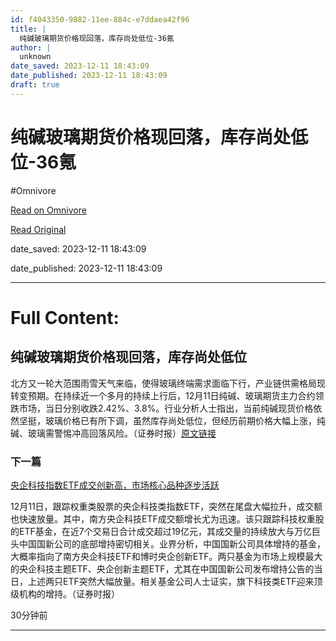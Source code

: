 ```yaml
---
id: f4043350-9882-11ee-884c-e7ddaea42f96
title: |
  纯碱玻璃期货价格现回落，库存尚处低位-36氪
author: |
  unknown
date_saved: 2023-12-11 18:43:09
date_published: 2023-12-11 18:43:09
draft: true
---
```


# 纯碱玻璃期货价格现回落，库存尚处低位-36氪
#Omnivore

[Read on Omnivore](https://omnivore.app/me/36-18c5b5cfdef)

[Read Original](https://36kr.com/newsflashes/2556977656961669?f=rss)

date_saved: 2023-12-11 18:43:09

date_published: 2023-12-11 18:43:09

--- 

# Full Content: 

## 纯碱玻璃期货价格现回落，库存尚处低位

北方又一轮大范围雨雪天气来临，使得玻璃终端需求面临下行，产业链供需格局现转变预期。在持续近一个多月的持续上行后，12月11日纯碱、玻璃期货主力合约领跌市场，当日分别收跌2.42%、3.8%。行业分析人士指出，当前纯碱现货价格依然坚挺，玻璃价格已有所下调，虽然库存尚处低位，但经历前期价格大幅上涨，纯碱、玻璃需警惕冲高回落风险。（证券时报）[原文链接](https://egs.stcn.com/news/detail/1651175.html)

### 下一篇

[央企科技指数ETF成交创新高，市场核心品种逐步活跃](https://36kr.com/newsflashes/2556976912161669)

12月11日，跟踪权重类股票的央企科技类指数ETF，突然在尾盘大幅拉升，成交额也快速放量。其中，南方央企科技ETF成交额增长尤为迅速。该只跟踪科技权重股的ETF基金，在近7个交易日合计成交超过19亿元，其成交量的持续放大与万亿巨头中国国新公司的底部增持密切相关。业界分析，中国国新公司具体增持的基金，大概率指向了南方央企科技ETF和博时央企创新ETF。两只基金为市场上规模最大的央企科技主题ETF、央企创新主题ETF，尤其在中国国新公司发布增持公告的当日，上述两只ETF突然大幅放量。相关基金公司人士证实，旗下科技类ETF迎来顶级机构的增持。（证券时报）

30分钟前

---

